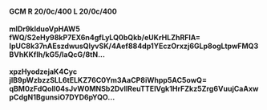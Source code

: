 #### GCM R 20/0c/400 L 20/0c/400
**mIDr9klduoVpHAW5**<br/>**fWQ/S2eHy98kP7EX6n4gfLyLQ0bQkb/eUKrHLZhRFlA=**<br/>**IpUC8k37nAEszdwusQlyvSK/4Aef884dp1YEczOrxzj6GLp8ogLtpwFMQ3BVhKKflh/kG5/IaQcG/8tN...**<br/><br/>
**xpzHyodzejaK4Cyc**<br/>**jlB9pWzbzzSLL6tELKZ76C0Ym3AaCP8iWhpp5AC5owQ=**<br/>**qBM0zFdQolI04sJvW0MNSb2DvllReuTTEIVgk1HrFZkz5Zrg6VuujCaAxwpCdgN1BgunsiO7DYD6pYQO...**